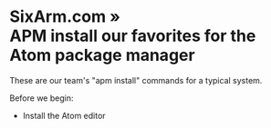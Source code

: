 # SixArm.com »<br>APM install our favorites for the Atom package manager

These are our team's "apm install" commands for a typical system.

Before we begin:

  * Install the Atom editor
